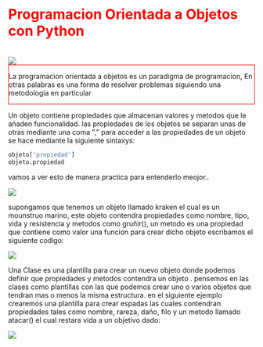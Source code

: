 <h1 style='color: red'>Programacion Orientada a Objetos con Python</h1><br>
<img src='https://i.imgur.com/gScS6Vz.png'>
<div style="border: 1px solid red"><p>La programacion orientada a objetos es un paradigma de programacion, En otras palabras
es una forma de resolver problemas siguiendo una metodologia en particular</p></div>
<p>Un objeto contiene propiedades que almacenan valores y metodos que le añaden funcionalidad.
las propiedades de los objetos se separan unas de otras mediante una coma ","
para acceder a las propiedades de un objeto se hace mediante la siguiente sintaxys:
</p>

```python
objeto['propiedad']
objeto.propiedad
```
<p>vamos a ver esto de manera practica para entenderlo meojor.. </p>
<img src='https://i.imgur.com/yb7s66g.png'>
<p>supongamos que tenemos un objeto
llamado kraken el cual es un mounstruo marino, este objeto contendra propiedades como nombre, tipo,
vida y resistencia y metodos como gruñir(), un metodo es una propiedad que contiene como valor una funcion
para crear dicho objeto escribamos el siguiente codigo:</p>
<img src='https://i.imgur.com/eTdtwTP.png'>
<p>Una Clase es una plantilla para crear un nuevo objeto donde podemos definir que
propiedades y metodos contendra un objeto .
pensemos en las clases  como plantillas con las que podemos crear uno o varios objetos
que tendran mas o menos la misma estructura. en el siguiente ejemplo crearemos una plantilla para crear
espadas las cuales contendran propiedades tales como nombre, rareza, daño, filo y un metodo
llamado atacar() el cual restara vida a un objetivo dado:</p>
<img src='https://i.imgur.com/oydQAAn.png'>

